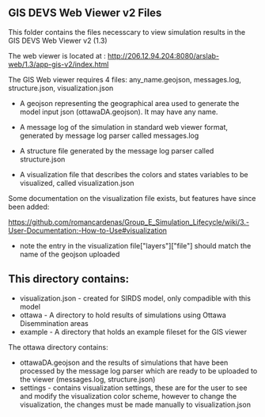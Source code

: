 ## GIS DEVS Web Viewer v2 Files
This folder contains the files necesscary to view simulation results in the GIS DEVS Web Viewer v2 (1.3)

The web viewer is located at : http://206.12.94.204:8080/arslab-web/1.3/app-gis-v2/index.html

The GIS Web viewer requires 4 files: any_name.geojson, messages.log, structure.json, visualization.json

- A geojson representing the geographical area used to generate the model input json (ottawaDA.geojson). It may have any name.

- A message log of the simulation in standard web viewer format, generated by message log parser called messages.log

- A structure file generated by the message log parser called structure.json

- A visualization file that describes the colors and states variables to be visualized, called visualization.json
  
Some documentation on the visualization file exists, but features have since been added:

https://github.com/romancardenas/Group_E_Simulation_Lifecycle/wiki/3.-User-Documentation:-How-to-Use#visualization

- note the entry in the visualization file["layers"]["file"] should match the name of the geojson uploaded

 
## This directory contains:

 - visualization.json - created for SIRDS model, only compadible with this model
 - ottawa - A directory to hold results of simulations using Ottawa Disemmination areas
 - example - A directory that holds an example fileset for the GIS viewer

The ottawa directory contains:

- ottawaDA.geojson and the results of simulations that have been processed by the message log parser which are ready to be uploaded to the viewer (messages.log, structure.json)
- settings - contains visualization settings, these are for the user to see and modify the visualization color scheme, however to change the visualization, the changes must be made manually to visualization.json
